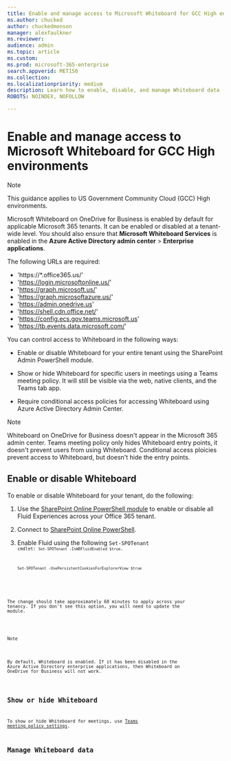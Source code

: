```yaml
---
title: Enable and manage access to Microsoft Whiteboard for GCC High environments
ms.author: chucked
author: chuckedmonson
manager: alexfaulkner
ms.reviewer: 
audience: admin
ms.topic: article
ms.custom: 
ms.prod: microsoft-365-enterprise
search.appverid: MET150
ms.collection: 
ms.localizationpriority: medium
description: Learn how to enable, disable, and manage Whiteboard data
ROBOTS: NOINDEX, NOFOLLOW

---
```


# Enable and manage access to Microsoft Whiteboard for GCC High environments

>[!NOTE]
> This guidance applies to US Government Community Cloud (GCC) High environments.

Microsoft Whiteboard on OneDrive for Business is enabled by default for applicable Microsoft 365 tenants. It can be enabled or disabled at a tenant-wide level. You should also ensure that **Microsoft Whiteboard Services** is enabled in the **Azure Active Directory admin center** > **Enterprise applications**.

The following URLs are required:

- 'https://*.office365.us/'
- 'https://login.microsoftonline.us/'
- 'https://graph.microsoft.us/'
- 'https://graph.microsoftazure.us/'
- 'https://admin.onedrive.us'
- 'https://shell.cdn.office.net/'
- 'https://config.ecs.gov.teams.microsoft.us'
- 'https://tb.events.data.microsoft.com/'

You can control access to Whiteboard in the following ways:

- Enable or disable Whiteboard for your entire tenant using the SharePoint Admin PowerShell module.

- Show or hide Whiteboard for specific users in meetings using a Teams meeting policy. It will still be visible via the web, native clients, and the Teams tab app.

- Require conditional access policies for accessing Whiteboard using Azure Active Directory Admin Center.

>[!NOTE]
> Whiteboard on OneDrive for Business doesn't appear in the Microsoft 365 admin center. Teams meeting policy only hides Whiteboard entry points, it doesn't prevent users from using Whiteboard. Conditional access ploicies prevent access to Whiteboard, but doesn't hide the entry points.

## Enable or disable Whiteboard

To enable or disable Whiteboard for your tenant, do the following: 

1. Use the [SharePoint Online PowerShell module](https://docs.microsoft.com/en-us/microsoft-365/enterprise/manage-sharepoint-online-with-microsoft-365-powershell?view=o365-worldwide) to enable or disable all Fluid Experiences across your Office 365 tenant.

2. Connect to [SharePoint Online PowerShell](https://docs.microsoft.com/en-us/powershell/sharepoint/sharepoint-online/connect-sharepoint-online?view=sharepoint-ps).

3. Enable Fluid using the following <code>Set-SPOTenant<code> cmdlet: <code>Set-SPOTenant -IsWBFluidEnabled $true</code>.

   <pre><code class="lang-powershell">Set-SPOTenant -UsePersistentCookiesForExplorerView $true</code></pre>

The change should take approximately 60 minutes to apply across your tenancy. If you don't see this option, you will need to update the module.

>[!NOTE]
> By default, Whiteboard is enabled. If it has been disabled in the Azure Active Directory enterprise applications, then Whiteboard on OneDrive for Business will not work.

## Show or hide Whiteboard

To show or hide Whiteboard for meetings, use [Teams meeting policy settings](https://docs.microsoft.com/en-us/microsoftteams/meeting-policies-content-sharing).

## Manage Whiteboard data 



